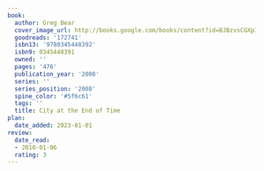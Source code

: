 ```yaml
---
book:
  author: Greg Bear
  cover_image_url: http://books.google.com/books/content?id=BJBzvsCGXpIC&printsec=frontcover&img=1&zoom=1&source=gbs_api
  goodreads: '172741'
  isbn13: '9780345448392'
  isbn9: 0345448391
  owned: ''
  pages: '476'
  publication_year: '2008'
  series: ''
  series_position: '2008'
  spine_color: '#5f6c61'
  tags: ''
  title: City at the End of Time
plan:
  date_added: 2023-01-01
review:
  date_read:
  - 2010-01-06
  rating: 3
---
```

